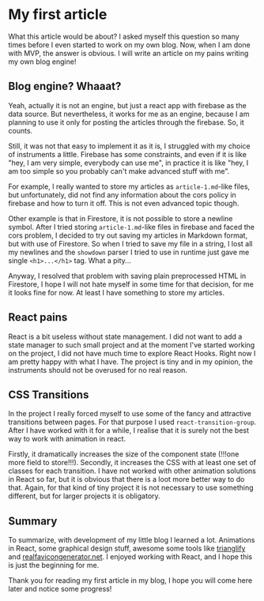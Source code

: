# My first article

What this article would be about? I asked myself this question so many times before I even started to work on my own blog. Now, when I am done with MVP, the answer is obvious. I will write an article on my pains writing my own blog engine!

## Blog engine? Whaaat?

Yeah, actually it is not an engine, but just a react app with firebase as the data source. But nevertheless, it works for me as an engine, because I am planning to use it only for posting the articles through the firebase. So, it counts.

Still, it was not that easy to implement it as it is, I struggled with my choice of instruments a little. Firebase has some constraints, and even if it is like "hey, I am very simple, everybody can use me", in practice it is like "hey, I am too simple so you probably can't make advanced stuff with me".

For example, I really wanted to store my articles as `article-1.md`-like files, but unfortunately, did not find any information about the cors policy in firebase and how to turn it off. This is not even advanced topic though.

Other example is that in Firestore, it is not possible to store a newline symbol. After I tried storing `article-1.md`-like files in firebase and faced the cors problem, I decided to try out saving my articles in Markdown format, but with use of Firestore. So when I tried to save my file in a string, I lost all my newlines and the `showdown` parser I tried to use in runtime just gave me single `<h1>...</h1>` tag. What a pity...

Anyway, I resolved that problem with saving plain preprocessed HTML in Firestore, I hope I will not hate myself in some time for that decision, for me it looks fine for now. At least I have something to store my articles.   

## React pains

React is a bit useless without state management. I did not want to add a state manager to such small project and at the moment I've started working on the project, I did not have much time to explore React Hooks. Right now I am pretty happy with what I have. The project is tiny and in my opinion, the instruments should not be overused for no real reason.   

## CSS Transitions

In the project I really forced myself to use some of the fancy and attractive transitions between pages. For that purpose I used `react-transition-group`. After I have worked with it for a while, I realise that it is surely not the best way to work with animation in react.

Firstly, it dramatically increases the size of the component state (!!!one more field to store!!!). Secondly, it increases the CSS with at least one set of classes for each transition. I have not worked with other animation solutions in React so far, but it is obvious that there is a loot more better way to do that. Again, for that kind of tiny project it is not necessary to use something different, but for larger projects it is obligatory. 

## Summary

To summarize, with development of my little blog I learned a lot. Animations in React, some graphical design stuff, awesome some tools like [trianglify](https://trianglify.io/) and [realfavicongenerator.net](https://realfavicongenerator.net/). I enjoyed working with React, and I hope this is just the beginning for me.

Thank you for reading my first article in my blog, I hope you will come here later and notice some progress!
